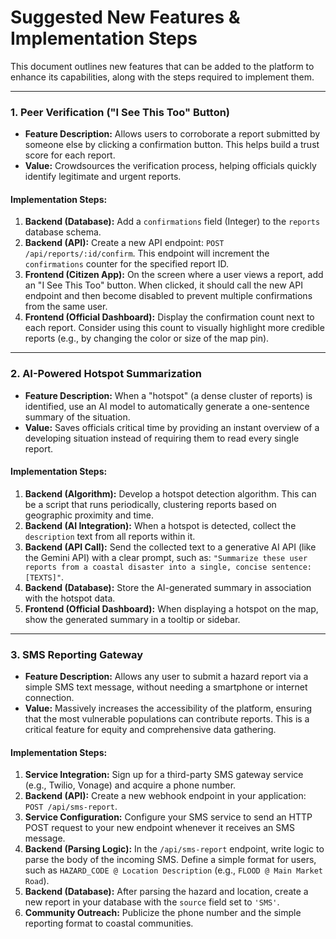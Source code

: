 # Suggested New Features & Implementation Steps

This document outlines new features that can be added to the platform to enhance its capabilities, along with the steps required to implement them.

---

### 1. Peer Verification ("I See This Too" Button)

*   **Feature Description:** Allows users to corroborate a report submitted by someone else by clicking a confirmation button. This helps build a trust score for each report.
*   **Value:** Crowdsources the verification process, helping officials quickly identify legitimate and urgent reports.

#### Implementation Steps:
1.  **Backend (Database):** Add a `confirmations` field (Integer) to the `reports` database schema.
2.  **Backend (API):** Create a new API endpoint: `POST /api/reports/:id/confirm`. This endpoint will increment the `confirmations` counter for the specified report ID.
3.  **Frontend (Citizen App):** On the screen where a user views a report, add an "I See This Too" button. When clicked, it should call the new API endpoint and then become disabled to prevent multiple confirmations from the same user.
4.  **Frontend (Official Dashboard):** Display the confirmation count next to each report. Consider using this count to visually highlight more credible reports (e.g., by changing the color or size of the map pin).

---

### 2. AI-Powered Hotspot Summarization

*   **Feature Description:** When a "hotspot" (a dense cluster of reports) is identified, use an AI model to automatically generate a one-sentence summary of the situation.
*   **Value:** Saves officials critical time by providing an instant overview of a developing situation instead of requiring them to read every single report.

#### Implementation Steps:
1.  **Backend (Algorithm):** Develop a hotspot detection algorithm. This can be a script that runs periodically, clustering reports based on geographic proximity and time.
2.  **Backend (AI Integration):** When a hotspot is detected, collect the `description` text from all reports within it.
3.  **Backend (API Call):** Send the collected text to a generative AI API (like the Gemini API) with a clear prompt, such as: `"Summarize these user reports from a coastal disaster into a single, concise sentence: [TEXTS]"`.
4.  **Backend (Database):** Store the AI-generated summary in association with the hotspot data.
5.  **Frontend (Official Dashboard):** When displaying a hotspot on the map, show the generated summary in a tooltip or sidebar.

---

### 3. SMS Reporting Gateway

*   **Feature Description:** Allows any user to submit a hazard report via a simple SMS text message, without needing a smartphone or internet connection.
*   **Value:** Massively increases the accessibility of the platform, ensuring that the most vulnerable populations can contribute reports. This is a critical feature for equity and comprehensive data gathering.

#### Implementation Steps:
1.  **Service Integration:** Sign up for a third-party SMS gateway service (e.g., Twilio, Vonage) and acquire a phone number.
2.  **Backend (API):** Create a new webhook endpoint in your application: `POST /api/sms-report`.
3.  **Service Configuration:** Configure your SMS service to send an HTTP POST request to your new endpoint whenever it receives an SMS message.
4.  **Backend (Parsing Logic):** In the `/api/sms-report` endpoint, write logic to parse the body of the incoming SMS. Define a simple format for users, such as `HAZARD_CODE @ Location Description` (e.g., `FLOOD @ Main Market Road`).
5.  **Backend (Database):** After parsing the hazard and location, create a new report in your database with the `source` field set to `'SMS'`.
6.  **Community Outreach:** Publicize the phone number and the simple reporting format to coastal communities.
